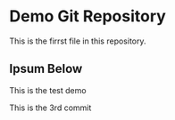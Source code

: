 # Demo Git Repository

This is the firrst file in this repository.

## Ipsum Below 
This is the test demo

This is the 3rd commit